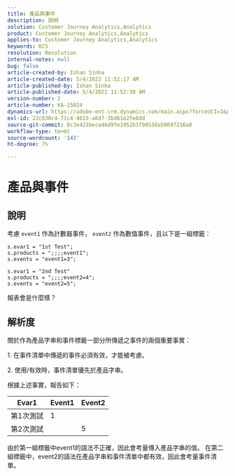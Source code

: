 ```yaml
---
title: 產品與事件
description: 說明
solution: Customer Journey Analytics,Analytics
product: Customer Journey Analytics,Analytics
applies-to: Customer Journey Analytics,Analytics
keywords: KCS
resolution: Resolution
internal-notes: null
bug: false
article-created-by: Ishan Sinha
article-created-date: 5/4/2022 11:52:17 AM
article-published-by: Ishan Sinha
article-published-date: 5/4/2022 11:52:38 AM
version-number: 2
article-number: KA-15024
dynamics-url: https://adobe-ent.crm.dynamics.com/main.aspx?forceUCI=1&pagetype=entityrecord&etn=knowledgearticle&id=74b539a1-a0cb-ec11-a7b5-6045bd00db25
exl-id: 22c030c4-71c4-4615-a6d7-3bd61e2fe8dd
source-git-commit: 0c3e421beca46d9fe1952b1f98538a50697216a0
workflow-type: tm+mt
source-wordcount: '143'
ht-degree: 7%

---
```


# 產品與事件

## 說明


考慮 `event1` 作為計數器事件， `event2` 作為數值事件，且以下是一組標籤：

```
s.evar1 = "1st Test";
s.products = ";;;;event1";
s.events = "event1=3";

s.evar1 = "2nd Test"
s.products = ";;;;event2=4";
s.events = "event2=5";
```

報表會是什麼樣？


## 解析度


關於作為產品字串和事件標籤一部分所傳遞之事件的兩個重要事實：

1. 在事件清單中傳遞的事件必須有效，才能被考慮。

2. 使用/有效時，事件清單優先於產品字串。

根據上述事實，報告如下：


| Evar1 | Event1 | Event2 |
| --- | --- | --- |
| 第1次測試 | 1 |   |
| 第2次測試 |   | 5 |




由於第一組標籤中event1的語法不正確，因此會考量傳入產品字串的值。 在第二組標籤中，event2的語法在產品字串和事件清單中都有效，因此會考量事件清單。
